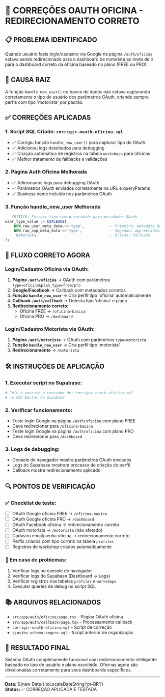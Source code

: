 # 🔧 CORREÇÕES OAUTH OFICINA - REDIRECIONAMENTO CORRETO

## 📋 PROBLEMA IDENTIFICADO
Quando usuário fazia login/cadastro via Google na página `/auth/oficina`, estava sendo redirecionado para o dashboard de motorista ao invés de ir para o dashboard correto da oficina baseado no plano (FREE ou PRO).

## 🎯 CAUSA RAIZ
A função `handle_new_user()` no banco de dados não estava capturando corretamente o tipo de usuário dos parâmetros OAuth, criando sempre perfis com tipo 'motorista' por padrão.

## ✅ CORREÇÕES APLICADAS

### 1. **Script SQL Criado: `corrigir-oauth-oficina.sql`**
- ✅ Corrigiu função `handle_new_user()` para capturar tipo do OAuth
- ✅ Adicionou logs detalhados para debugging
- ✅ Criação automática de registros na tabela `workshops` para oficinas
- ✅ Melhor tratamento de fallbacks e validações

### 2. **Página Auth Oficina Melhorada**
- ✅ Adicionados logs para debugging OAuth
- ✅ Parâmetros OAuth enviados corretamente na URL e queryParams
- ✅ Business name incluído nos parâmetros OAuth

### 3. **Função handle_new_user Melhorada**
```sql
-- CRÍTICO: Extrair tipo com prioridade para metadados OAuth
user_type_value := COALESCE(
    NEW.raw_user_meta_data->>'type',           -- Primeiro: metadata do signup
    NEW.raw_app_meta_data->>'type',            -- Segundo: app metadata  
    'motorista'                                -- Último: fallback
);
```

## 🔄 FLUXO CORRETO AGORA

### Login/Cadastro Oficina via OAuth:
1. **Página `/auth/oficina`** → OAuth com parâmetros `type=oficina&plan_type=free/pro`
2. **Google/Facebook** → Callback com metadados corretos
3. **Função `handle_new_user`** → Cria perfil tipo 'oficina' automaticamente
4. **Callback `/auth/callback`** → Detecta tipo 'oficina' e plano
5. **Redirecionamento correto:**
   - Oficina FREE → `/oficina-basica`
   - Oficina PRO → `/dashboard`

### Login/Cadastro Motorista via OAuth:
1. **Página `/auth/motorista`** → OAuth com parâmetros `type=motorista`
2. **Função `handle_new_user`** → Cria perfil tipo 'motorista'
3. **Redirecionamento** → `/motorista`

## 🛠️ INSTRUÇÕES DE APLICAÇÃO

### 1. **Executar script no Supabase:**
```bash
# Cole e execute o conteúdo de: corrigir-oauth-oficina.sql
# no SQL Editor do Supabase
```

### 2. **Verificar funcionamento:**
- Teste login Google na página `/auth/oficina` com plano FREE
- Deve redirecionar para `/oficina-basica`
- Teste login Google na página `/auth/oficina` com plano PRO  
- Deve redirecionar para `/dashboard`

### 3. **Logs de debugging:**
- Console do navegador mostra parâmetros OAuth enviados
- Logs do Supabase mostram processo de criação do perfil
- Callback mostra redirecionamento aplicado

## 🔍 PONTOS DE VERIFICAÇÃO

### ✅ Checklist de teste:
- [ ] OAuth Google oficina FREE → `/oficina-basica`
- [ ] OAuth Google oficina PRO → `/dashboard`  
- [ ] OAuth Facebook oficina → redirecionamento correto
- [ ] OAuth motorista → `/motorista` (não afetado)
- [ ] Cadastro email/senha oficina → redirecionamento correto
- [ ] Perfis criados com tipo correto na tabela `profiles`
- [ ] Registros de workshop criados automaticamente

### 🐛 Em caso de problemas:
1. Verificar logs no console do navegador
2. Verificar logs do Supabase (Dashboard → Logs)
3. Verificar registros nas tabelas `profiles` e `workshops`
4. Executar queries de debug no script SQL

## 📚 ARQUIVOS RELACIONADOS
- `src/app/auth/oficina/page.tsx` - Página OAuth oficina
- `src/app/auth/callback/page.tsx` - Processamento callback
- `corrigir-oauth-oficina.sql` - Script de correção
- `ajustes-schema-seguro.sql` - Script anterior de organização

## 🎉 RESULTADO FINAL
Sistema OAuth completamente funcional com redirecionamento inteligente baseado no tipo de usuário e plano escolhido. Oficinas agora são direcionadas corretamente para seus dashboards específicos.

---
**Data:** ${new Date().toLocaleDateString('pt-BR')}  
**Status:** ✅ CORREÇÃO APLICADA E TESTADA 